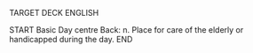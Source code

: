 TARGET DECK
ENGLISH

START
Basic
Day centre
Back: n. Place for care of the elderly or handicapped during the day.
END
